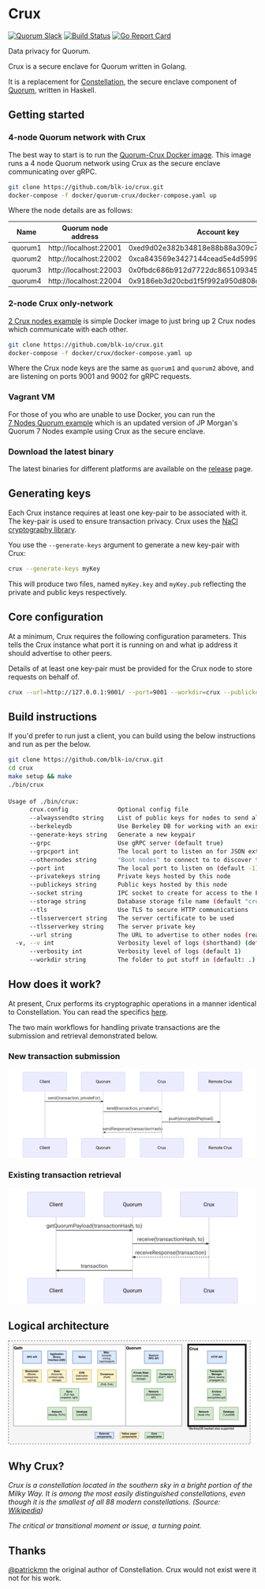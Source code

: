 # Crux 

<a href="https://clh7rniov2.execute-api.us-east-1.amazonaws.com/Express/" target="_blank" rel="noopener"><img title="Quorum Slack" src="https://clh7rniov2.execute-api.us-east-1.amazonaws.com/Express/badge.svg" alt="Quorum Slack" /></a>
<a href="https://travis-ci.org/blk-io/crux/"><img title="Build Status" src="https://travis-ci.org/blk-io/crux.svg?branch=master" alt="Build Status" /></a>
<a href="https://goreportcard.com/report/github.com/blk-io/crux"><img title="Go Report Card" src="https://goreportcard.com/badge/github.com/blk-io/crux" alt="Go Report Card" /></a>

Data privacy for Quorum. 

Crux is a secure enclave for Quorum written in Golang. 

It is a replacement for [Constellation](https://github.com/jpmorganchase/constellation/), the 
secure enclave component of [Quorum](https://github.com/jpmorganchase/quorum/), written in Haskell. 

## Getting started

### 4-node Quorum network with Crux

The best way to start is to run the 
[Quorum-Crux Docker image](https://github.com/blk-io/crux/tree/master/docker/quorum-crux). This 
image runs a 4 node Quorum network using Crux as the secure enclave communicating over gRPC. 

```bash
git clone https://github.com/blk-io/crux.git
docker-compose -f docker/quorum-crux/docker-compose.yaml up
```

Where the node details are as follows:

| Name    | Quorum node address     | Account key                                | Crux node key                                |
| ------- | ----------------------- | ------------------------------------------ | -------------------------------------------- |
| quorum1 | http://localhost:22001 | 0xed9d02e382b34818e88b88a309c7fe71e65f419d | BULeR8JyUWhiuuCMU/HLA0Q5pzkYT+cHII3ZKBey3Bo= | 
| quorum2 | http://localhost:22002 | 0xca843569e3427144cead5e4d5999a3d0ccf92b8e | QfeDAys9MPDs2XHExtc84jKGHxZg/aj52DTh0vtA3Xc= |
| quorum3 | http://localhost:22003 | 0x0fbdc686b912d7722dc86510934589e0aaf3b55a | 1iTZde/ndBHvzhcl7V68x44Vx7pl8nwx9LqnM/AfJUg= |
| quorum4 | http://localhost:22004 | 0x9186eb3d20cbd1f5f992a950d808c4495153abd5 | oNspPPgszVUFw0qmGFfWwh1uxVUXgvBxleXORHj07g8= |

### 2-node Crux only-network

[2 Crux nodes example](https://github.com/blk-io/crux/tree/master/docker/crux) is simple Docker 
image to just bring up 2 Crux nodes which communicate with each other.

```bash
git clone https://github.com/blk-io/crux.git
docker-compose -f docker/crux/docker-compose.yaml up
```

Where the Crux node keys are the same as `quorum1` and `quorum2` above, and are listening on ports 
9001 and 9002 for gRPC requests. 

### Vagrant VM

For those of you who are unable to use Docker, you can run the  
[7 Nodes Quorum example](https://github.com/blk-io/quorum-examples) which is an updated version 
of JP Morgan's Quorum 7 Nodes example using Crux as the secure enclave.

### Download the latest binary

The latest binaries for different platforms are available on the 
[release](https://github.com/blk-io/crux/releases/latest) page.

## Generating keys

Each Crux instance requires at least one key-pair to be associated with it. The key-pair is used 
to ensure transaction privacy. Crux uses the [NaCl cryptography library](https://nacl.cr.yp.to/).

You use the `--generate-keys` argument to generate a new key-pair with Crux:

```bash
crux --generate-keys myKey
```

This will produce two files, named `myKey.key` and `myKey.pub` reflecting the private and public keys 
respectively.

## Core configuration

At a minimum, Crux requires the following configuration parameters. This tells the Crux instance 
what port it is running on and what ip address it should advertise to other peers.

Details of at least one key-pair must be provided for the Crux node to store requests on behalf of.  

```bash
crux --url=http://127.0.0.1:9001/ --port=9001 --workdir=crux --publickeys=tm.pub --privatekeys=tm.key --othernodes=https://127.0.0.1:9001/
```

## Build instructions

If you'd prefer to run just a client, you can build using the below instructions and run as per 
the below.

```bash
git clone https://github.com/blk-io/crux.git
cd crux
make setup && make
./bin/crux

Usage of ./bin/crux:
      crux.config              Optional config file
      --alwayssendto string    List of public keys for nodes to send all transactions too
      --berkeleydb             Use Berkeley DB for working with an existing Constellation data store [experimental]
      --generate-keys string   Generate a new keypair
      --grpc                   Use gRPC server (default true)
      --grpcport int           The local port to listen on for JSON extensions of gRPC (default -1)
      --othernodes string      "Boot nodes" to connect to to discover the network
      --port int               The local port to listen on (default -1)
      --privatekeys string     Private keys hosted by this node
      --publickeys string      Public keys hosted by this node
      --socket string          IPC socket to create for access to the Private API (default "crux.ipc")
      --storage string         Database storage file name (default "crux.db")
      --tls                    Use TLS to secure HTTP communications
      --tlsservercert string   The server certificate to be used
      --tlsserverkey string    The server private key
      --url string             The URL to advertise to other nodes (reachable by them)
  -v, --v int                  Verbosity level of logs (shorthand) (default 1)
      --verbosity int          Verbosity level of logs (default 1)
      --workdir string         The folder to put stuff in (default: .) (default ".")
``` 

## How does it work?

At present, Crux performs its cryptographic operations in a manner identical to Constellation. You 
can read the specifics [here](https://github.com/jpmorganchase/constellation/#how-it-works). 

The two main workflows for handling private transactions are the submission and retrieval 
demonstrated below.

### New transaction submission

![New Transaction Sequence](./docs/new-tx.svg)

### Existing transaction retrieval

![Read Transaction Sequence](./docs/read-tx.svg)

## Logical architecture

![Logical architecture](https://github.com/blk-io/crux/blob/master/docs/quorum-architecture.png)

## Why Crux?

*Crux is a constellation located in the southern sky in a bright portion of the Milky Way. It is 
among the most easily distinguished constellations, even though it is the smallest of all 88 
modern constellations. (Source: [Wikipedia](https://en.wikipedia.org/wiki/Crux))*

*The critical or transitional moment or issue, a turning point.*

## Thanks

[@patrickmn](https://github.com/patrickmn) the original author of Constellation. Crux would not 
exist were it not for his work.
